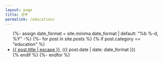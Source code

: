 ```yaml
---
layout: page
title: 공부
permalink: /education/
---
```


<ul class="post-list">
  {%- assign date_format = site.minima.date_format | default: "%b %-d, %Y" -%}
  {%- for post in site.posts %}
    {% if post.category == "education" %}
      <li class="post-item">
        <a class="post-link" href="{{ post.url | relative_url }}">
          {{ post.title | escape }}
        </a>&nbsp;<span class="post-meta">({{ post.date | date: date_format }})</span>
      </li>
    {% endif %}
  {%- endfor %}
</ul>
